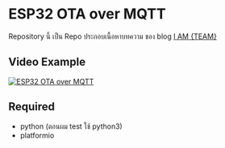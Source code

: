 # ESP32 OTA over MQTT

Repository นี้ เป็น Repo ประกอบเนื้อหาบทความ ของ blog [I AM {TEAM}](https://iamteam.me)

## Video Example
[![ESP32 OTA over MQTT](https://img.youtube.com/vi/sleYzXvy9I4/0.jpg)](https://www.youtube.com/watch?v=sleYzXvy9I4)

## Required
- python (ตอนผม test ใช้ python3)
- platformio


